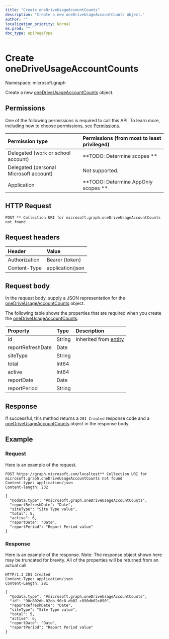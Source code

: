 ```yaml
---
title: "Create oneDriveUsageAccountCounts"
description: "Create a new oneDriveUsageAccountCounts object."
author: ""
localization_priority: Normal
ms.prod: ""
doc_type: apiPageType
---
```


# Create oneDriveUsageAccountCounts

Namespace: microsoft.graph

Create a new [oneDriveUsageAccountCounts](../resources/onedriveusageaccountcounts.md) object.

## Permissions
One of the following permissions is required to call this API. To learn more, including how to choose permissions, see [Permissions](/concepts/permissions-reference.md).

|Permission type|Permissions (from most to least privileged)|
|:---|:---|
|Delegated (work or school account)|**TODO: Determine scopes **|
|Delegated (personal Microsoft account)|Not supported.|
|Application|**TODO: Determine AppOnly scopes **|

## HTTP Request
<!-- {
  "blockType": "ignored"
}
-->
``` http
POST ** Collection URI for microsoft.graph.oneDriveUsageAccountCounts not found
```

## Request headers
|Header|Value|
|:---|:---|
|Authorization|Bearer {token}|
|Content-Type|application/json|

## Request body
In the request body, supply a JSON representation for the [oneDriveUsageAccountCounts](../resources/onedriveusageaccountcounts.md) object.

The following table shows the properties that are required when you create the [oneDriveUsageAccountCounts](../resources/onedriveusageaccountcounts.md).

|Property|Type|Description|
|:---|:---|:---|
|id|String| Inherited from [entity](../resources/entity.md)|
|reportRefreshDate|Date||
|siteType|String||
|total|Int64||
|active|Int64||
|reportDate|Date||
|reportPeriod|String||



## Response
If successful, this method returns a `201 Created` response code and a [oneDriveUsageAccountCounts](../resources/onedriveusageaccountcounts.md) object in the response body.

## Example

### Request
Here is an example of the request.
<!-- {
  "blockType": "request",
  "name": "create_onedriveusageaccountcounts_from_"
}
-->
``` http
POST https://graph.microsoft.com/localtest** Collection URI for microsoft.graph.oneDriveUsageAccountCounts not found
Content-type: application/json
Content-length: 232

{
  "@odata.type": "#microsoft.graph.oneDriveUsageAccountCounts",
  "reportRefreshDate": "Date",
  "siteType": "Site Type value",
  "total": 5,
  "active": 6,
  "reportDate": "Date",
  "reportPeriod": "Report Period value"
}
```

### Response
Here is an example of the response. Note: The response object shown here may be truncated for brevity. All of the properties will be returned from an actual call.
<!-- {
  "blockType": "response",
  "truncated": true,
  "@odata.type": "microsoft.graph.onedriveusageaccountcounts"
}
-->
``` http
HTTP/1.1 201 Created
Content-Type: application/json
Content-Length: 281

{
  "@odata.type": "#microsoft.graph.oneDriveUsageAccountCounts",
  "id": "90c802db-02db-90c8-db02-c890db02c890",
  "reportRefreshDate": "Date",
  "siteType": "Site Type value",
  "total": 5,
  "active": 6,
  "reportDate": "Date",
  "reportPeriod": "Report Period value"
}
```

